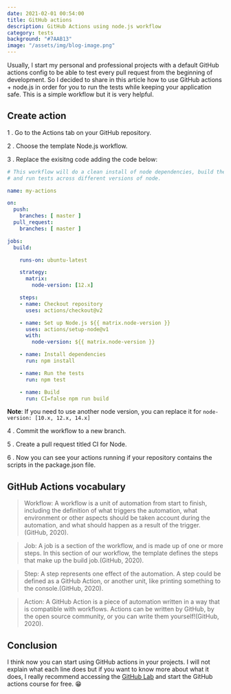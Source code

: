 ```yaml
---
date: 2021-02-01 00:54:00
title: GitHub actions
description: GitHub Actions using node.js workflow
category: tests
background: "#7AAB13"
image: "/assets/img/blog-image.png"
---
```


Usually, I start my personal and professional projects with a default GitHub actions config to be able to test every pull request from the beginning of development. So I decided to share in this article how to use GitHub actions + node.js in order for you to run the tests while keeping your application safe. This is a simple workflow but it is very helpful.

## Create action

1 . Go to the Actions tab on your GitHub repository.

2 . Choose the template Node.js workflow.

3 . Replace the exisitng code adding the code below:

```yml
# This workflow will do a clean install of node dependencies, build the source code 
# and run tests across different versions of node.

name: my-actions

on:
  push:
    branches: [ master ]
  pull_request:
    branches: [ master ]

jobs:
  build:

    runs-on: ubuntu-latest

    strategy:
      matrix:
        node-version: [12.x]

    steps:
    - name: Checkout repository
      uses: actions/checkout@v2

    - name: Set up Node.js ${{ matrix.node-version }}
      uses: actions/setup-node@v1
      with:
        node-version: ${{ matrix.node-version }}

    - name: Install dependencies
      run: npm install

    - name: Run the tests
      run: npm test

    - name: Build
      run: CI=false npm run build
```

**Note**: If you need to use another node version, you can replace it for `node-version: [10.x, 12.x, 14.x]`

4 . Commit the workflow to a new branch.

5 . Create a pull request titled CI for Node.

6 . Now you can see your actions running if your repository contains the scripts in the package.json file.

## GitHub Actions vocabulary

> Workflow: A workflow is a unit of automation from start to finish, including the definition of what triggers the automation, what environment or other aspects should be taken account during the automation, and what should happen as a result of the trigger.(GitHub, 2020).

> Job: A job is a section of the workflow, and is made up of one or more steps. In this section of our workflow, the template defines the steps that make up the build job.(GitHub, 2020).

> Step: A step represents one effect of the automation. A step could be defined as a GitHub Action, or another unit, like printing something to the console.(GitHub, 2020).

> Action: A GitHub Action is a piece of automation written in a way that is compatible with workflows. Actions can be written by GitHub, by the open source community, or you can write them yourself!(GitHub, 2020).


## Conclusion

I think now you can start using GitHub actions in your projects. I will not explain what each line does but if you want to know more about what it does, I really recommend accessing the [GitHub Lab](https://lab.github.com/) and start the GitHub actions course for free. 😁 
